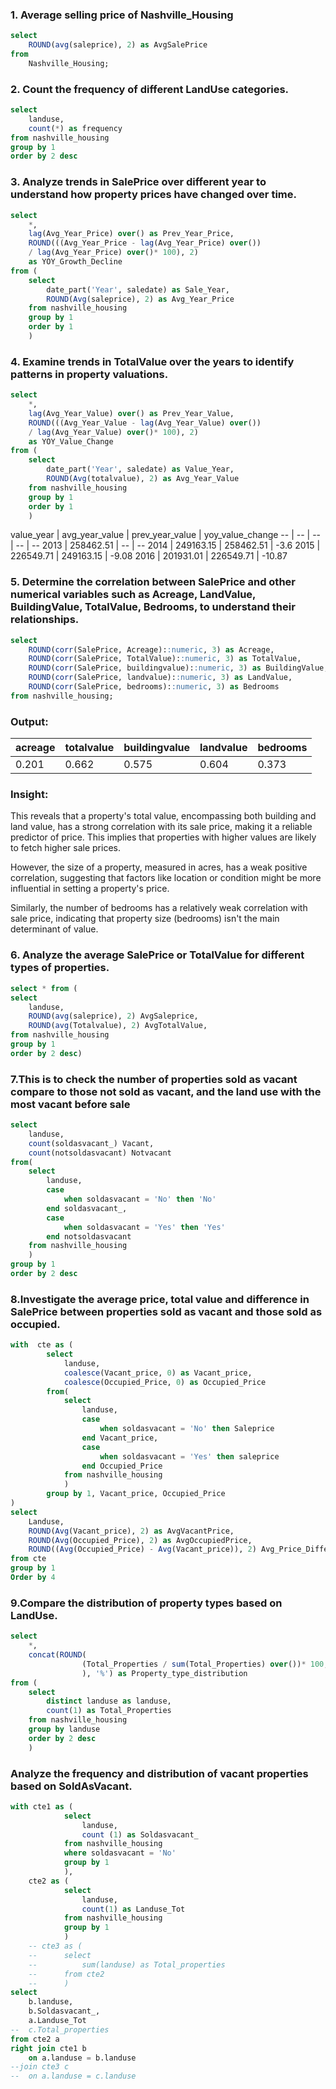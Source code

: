 ### 1. Average selling price of Nashville_Housing
```sql
select 
    ROUND(avg(saleprice), 2) as AvgSalePrice
from 
    Nashville_Housing;
```


### 2. Count the frequency of different LandUse categories.
```sql
select 
    landuse,
    count(*) as frequency
from nashville_housing
group by 1
order by 2 desc
```

### 3. Analyze trends in SalePrice over different year to understand how property prices have changed over time.
```sql
select 
    *,
    lag(Avg_Year_Price) over() as Prev_Year_Price, 
    ROUND(((Avg_Year_Price - lag(Avg_Year_Price) over()) 
    / lag(Avg_Year_Price) over()* 100), 2) 
    as YOY_Growth_Decline
from (
    select
        date_part('Year', saledate) as Sale_Year,
        ROUND(Avg(saleprice), 2) as Avg_Year_Price
    from nashville_housing
    group by 1
    order by 1
    )
```

### 4. Examine trends in TotalValue over the years to identify patterns in property valuations.
```sql
select 
    *,
    lag(Avg_Year_Value) over() as Prev_Year_Value,
    ROUND(((Avg_Year_Value - lag(Avg_Year_Value) over()) 
    / lag(Avg_Year_Value) over()* 100), 2) 
    as YOY_Value_Change
from (
    select
        date_part('Year', saledate) as Value_Year,
        ROUND(Avg(totalvalue), 2) as Avg_Year_Value
    from nashville_housing
    group by 1
    order by 1
    )
```
value_year | avg_year_value | prev_year_value | yoy_value_change
-- | -- | -- | -- | --
2013 | 258462.51 | -- | --
2014 | 249163.15 | 258462.51 | -3.6
2015 | 226549.71 | 249163.15 | -9.08
2016 | 201931.01 | 226549.71 | -10.87


### 5. Determine the correlation between SalePrice and other numerical variables such as Acreage, LandValue, BuildingValue, TotalValue, Bedrooms, to understand their relationships.
```sql
select 
    ROUND(corr(SalePrice, Acreage)::numeric, 3) as Acreage,
    ROUND(corr(SalePrice, TotalValue)::numeric, 3) as TotalValue,
    ROUND(corr(SalePrice, buildingvalue)::numeric, 3) as BuildingValue,
    ROUND(corr(SalePrice, landvalue)::numeric, 3) as LandValue,
    ROUND(corr(SalePrice, bedrooms)::numeric, 3) as Bedrooms
from nashville_housing;
```
### Output:
acreage	| totalvalue | buildingvalue | landvalue | bedrooms
-- | -- | -- | -- | --
0.201	| 0.662	| 0.575	| 0.604	| 0.373

### Insight:

This reveals that a property's total value, encompassing both building and land value, has a strong correlation with its sale price, making it a reliable predictor of price. This implies that properties with higher values are likely to fetch higher sale prices. 

However, the size of a property, measured in acres, has a weak positive correlation, suggesting that factors like location or condition might be more influential in setting a property's price. 

Similarly, the number of bedrooms has a relatively weak correlation with sale price, indicating that property size (bedrooms) isn't the main determinant of value.



### 6. Analyze the average SalePrice or TotalValue for different types of properties.
```sql
select * from (
select 
    landuse,
    ROUND(avg(saleprice), 2) AvgSaleprice,
    ROUND(avg(Totalvalue), 2) AvgTotalValue,
from nashville_housing
group by 1
order by 2 desc)
```


### 7.This is to check the number of properties sold as vacant compare to those not sold as vacant, and the land use with the most vacant before sale
```sql
select 
    landuse,
    count(soldasvacant_) Vacant,
    count(notsoldasvacant) Notvacant
from(
    select 
        landuse,
        case 
            when soldasvacant = 'No' then 'No'
        end soldasvacant_,
        case 
            when soldasvacant = 'Yes' then 'Yes'
        end notsoldasvacant 
    from nashville_housing
    )
group by 1
order by 2 desc
```

### 8.Investigate the average price, total value and difference in SalePrice between properties sold as vacant and those sold as occupied.
```sql
with  cte as (
        select 
            landuse,    
            coalesce(Vacant_price, 0) as Vacant_price,
            coalesce(Occupied_Price, 0) as Occupied_Price
        from(
            select 
                landuse,
                case 
                    when soldasvacant = 'No' then Saleprice
                end Vacant_price,
                case 
                    when soldasvacant = 'Yes' then saleprice
                end Occupied_Price
            from nashville_housing
            )
        group by 1, Vacant_price, Occupied_Price 
)
select
    Landuse,
    ROUND(Avg(Vacant_price), 2) as AvgVacantPrice,
    ROUND(Avg(Occupied_Price), 2) as AvgOccupiedPrice,
    ROUND((Avg(Occupied_Price) - Avg(Vacant_price)), 2) Avg_Price_Difference
from cte
group by 1
Order by 4
```


### 9.Compare the distribution of property types based on LandUse.
```sql
select
    *,
    concat(ROUND(
                (Total_Properties / sum(Total_Properties) over())* 100, 2
                ), '%') as Property_type_distribution
from (
    select 
        distinct landuse as landuse,
        count(1) as Total_Properties
    from nashville_housing
    group by landuse
    order by 2 desc
    )
```


### Analyze the frequency and distribution of vacant properties based on SoldAsVacant.
```sql
with cte1 as (          
            select 
                landuse,
                count (1) as Soldasvacant_
            from nashville_housing
            where soldasvacant = 'No'
            group by 1
            ),
    cte2 as (
            select
                landuse,
                count(1) as Landuse_Tot
            from nashville_housing
            group by 1
            )
    -- cte3 as (
    --      select
    --          sum(landuse) as Total_properties 
    --      from cte2
    --      )
select
    b.landuse,
    b.Soldasvacant_,
    a.Landuse_Tot 
--  c.Total_properties 
from cte2 a
right join cte1 b
    on a.landuse = b.landuse
--join cte3 c
--  on a.landuse = c.landuse
```
